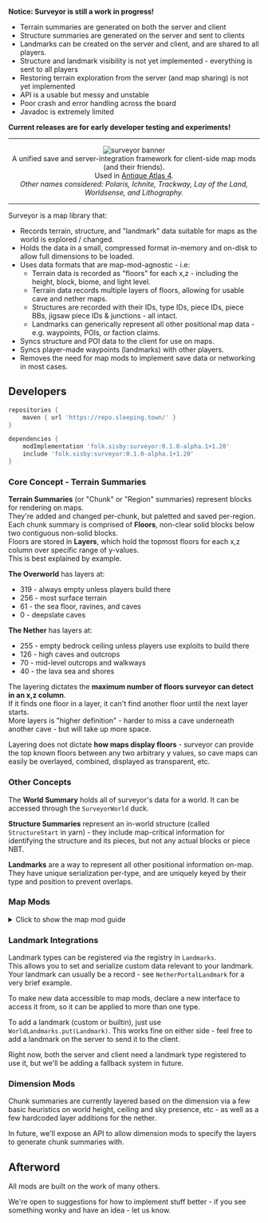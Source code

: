 <!--suppress HtmlDeprecatedTag, XmlDeprecatedElement -->

**Notice: Surveyor is still a work in progress!**

* Terrain summaries are generated on both the server and client
* Structure summaries are generated on the server and sent to clients
* Landmarks can be created on the server and client, and are shared to all players.
* Structure and landmark visibility is not yet implemented - everything is sent to all players
* Restoring terrain exploration from the server (and map sharing) is not yet implemented
* API is a usable but messy and unstable
* Poor crash and error handling across the board
* Javadoc is extremely limited

**Current releases are for early developer testing and experiments!**

---

<center>
<img alt="surveyor banner" src="https://github.com/sisby-folk/surveyor/assets/55819817/566e0dbd-19ee-4c54-a506-b5a55f24e41d"><br/>
A unified save and server-integration framework for client-side map mods (and their friends).<br/>
Used in <a href="https://modrinth.com/mod/antique-atlas-4">Antique Atlas 4</a>.<br/>
<!-- Requires <a href="https://modrinth.com/mod/connector">Connector</a> and <a href="https://modrinth.com/mod/forgified-fabric-api">FFAPI</a> on forge.<br/> -->
<i>Other names considered: Polaris, Ichnite, Trackway, Lay of the Land, Worldsense, and Lithography.</i>
</center>

---

Surveyor is a map library that:
* Records terrain, structure, and "landmark" data suitable for maps as the world is explored / changed.
* Holds the data in a small, compressed format in-memory and on-disk to allow full dimensions to be loaded.
* Uses data formats that are map-mod-agnostic - i.e:
  * Terrain data is recorded as "floors" for each x,z - including the height, block, biome, and light level.
  * Terrain data records multiple layers of floors, allowing for usable cave and nether maps.
  * Structures are recorded with their IDs, type IDs, piece IDs, piece BBs, jigsaw piece IDs & junctions - all intact.
  * Landmarks can generically represent all other positional map data - e.g. waypoints, POIs, or faction claims.
* Syncs structure and POI data to the client for use on maps.
* Syncs player-made waypoints (landmarks) with other players.
* Removes the need for map mods to implement save data or networking in most cases.

## Developers

```groovy
repositories {
    maven { url 'https://repo.sleeping.town/' }
}

dependencies {
    modImplementation 'folk.sisby:surveyor:0.1.0-alpha.1+1.20'
    include 'folk.sisby:surveyor:0.1.0-alpha.1+1.20'
}
```

### Core Concept - Terrain Summaries

**Terrain Summaries** (or "Chunk" or "Region" summaries) represent blocks for rendering on maps.<br/>
They're added and changed per-chunk, but paletted and saved per-region.<br/>
Each chunk summary is comprised of **Floors**, non-clear solid blocks below two contiguous non-solid blocks.<br/>
Floors are stored in **Layers**, which hold the topmost floors for each x,z column over specific range of y-values.<br/>
This is best explained by example.

**The Overworld** has layers at:
- 319 - always empty unless players build there
- 256 - most surface terrain
- 61 - the sea floor, ravines, and caves
- 0 - deepslate caves

**The Nether** has layers at:
* 255 - empty bedrock ceiling unless players use exploits to build there
* 126 - high caves and outcrops
* 70 - mid-level outcrops and walkways
* 40 - the lava sea and shores

The layering dictates the **maximum number of floors surveyor can detect in an x,z column**.<br/>
If it finds one floor in a layer, it can't find another floor until the next layer starts.<br/>
More layers is "higher definition" - harder to miss a cave underneath another cave - but will take up more space.

Layering does not dictate **how maps display floors** - surveyor can provide the top known floors between any two arbitrary y values, so cave maps can easily be overlayed, combined, displayed as transparent, etc.

### Other Concepts

The **World Summary** holds all of surveyor's data for a world. It can be accessed through the `SurveyorWorld` duck.

**Structure Summaries** represent an in-world structure (called `StructureStart` in yarn) - they include map-critical information for identifying the structure and its pieces, but not any actual blocks or piece NBT. 

**Landmarks** are a way to represent all other positional information on-map. They have unique serialization per-type, and are uniquely keyed by their type and position to prevent overlaps.

### Map Mods

<details>
<summary>Click to show the map mod guide</summary>

#### Initial Setup

Tune into loading via `SurveyorEvents.Register.clientWorldLoad` - this will trigger as soon as the client world has access to surveyor data. Keep in mind that the **client player may not exist yet**.

You can call `WorldSummary.terrain().keySet()` to get all summarized chunk positions - feel free to add these to a queue or deque to render later.

#### Terrain Rendering

To process a chunk, first get the summary using `WorldTerrainSummary.get(ChunkPos)`.<br/>
Remember you can always get the world summary from using `SurveyorWorld` if you're processing on world tick.<br/>
Then, crunch the result into floors using `ChunkSummary.toSingleLayer()` which outputs usable int arrays:
* **depths[256]** - The distance of the floor below your specified world height. so y = worldHeight - depth.
  * Will be **-1** when no floor exists on the layer - either because there's no solid blocks, or no walkspace.
  * When the depth is **-1**, all other array values at that index are meaningless and may be invalid.
* **blocks[256]** - The floor block. Indexed per-region via `WorldTerrainSummary.getBlockPalette(ChunkPos)`.
* **biomes[256]** - The floor biome. Indexed per-region via `WorldTerrainSummary.getBiomePalette(ChunkPos)`.
* **lightLevels[256]** - The block light level directly above the floor (i.e the block light for its top face). 0-15.
* **waterDepths[256]** - How deep the contiguous water above the floor is.
  * All other liquid surfaces are considered floors, but water is special-cased.
  * The sea floor (e.g. sand) is recorded, and this depth value indicates the water surface instead.
  * This allows maps to show water depth shading, but also hide water completely if desired.

For all these arrays, the index is (x * 16 + z), where x and z are relative to the chunk.

Using this data, render usable data for your map (pixel buffers, images, etc) and store them per-world.<br/>
You may be rendering hundreds of thousands of chunks here - this is the hot loop, that's why it's all ugly int arrays.

#### Structure Rendering

Structures can be retrieved using `WorldStructureSummary.values()` - these come in a `StructureSummary` format, which clearly defines identifiers for structures and pieces, along with piece bounding boxes, but no further data.

These can be used to create automatic waypoints for structures, draw abstract versions of them to the map by ID, etc.

#### Landmark Rendering & Management

Landmarks can be retrieved using `WorldLandmarks.getAll(LandmarkType)`, `WorldLandmarks.getAll(Class<?>)`, or `WorldLandmarks.keySet()` and `WorldLandmarks.get(LandmarkType, BlockPos)`.

Landmarks can be most simply represented as a point on the map. They may include a dye color (for vanilla banner style rendering) as well as some name text for labels or tooltips.

Landmarks can also include a texture identifier, which may or may not exist on your client, depending on how it was made.

To add a custom waypoint landmark, just construct a `SimplePointLandmark` owned by the client player, and add it using `WorldLandmarks.put(Landmark)`. This will save to disk and send a copy to the server.

#### Live Updates

You should also tune into the `ChunkAdded`, `StructureAdded`, `LandmarkAdded`, and `LandmarkRemoved` events, which will fire whenever the world summary changes. Ensure that your handler for `ChunkAdded` is non-blocking (reuse the queue).

#### Examples

An implementation of a surveyor map mod (with advanced terrain rendering) can be found in [Antique Atlas](https://github.com/sisby-folk/antique-atlas/blob/1.20/src/main/java/folk/sisby/antique_atlas/WorldTiles.java).

A minecraftless vanilla-map-like implementation that reads surveyor's NBT save files directly is [SurveyorSurveyor](https://github.com/HestiMae/surveyor-surveyor/blob/main/src/main/java/garden/hestia/surveyor_surveyor/SurveyorSurveyor.java).

</details>

### Landmark Integrations

Landmark types can be registered via the registry in `Landmarks`.<br/>
This allows you to set and serialize custom data relevant to your landmark.<br/>
Your landmark can usually be a record - see `NetherPortalLandmark` for a very brief example.

To make new data accessible to map mods, declare a new interface to access it from, so it can be applied to more than one type.

To add a landmark (custom or builtin), just use `WorldLandmarks.put(Landmark)`. This works fine on either side - feel free to add a landmark on the server to send it to the client.

Right now, both the server and client need a landmark type registered to use it, but we'll be adding a fallback system in future.

### Dimension Mods

Chunk summaries are currently layered based on the dimension via a few basic heuristics on world height, ceiling and sky presence, etc - as well as a few hardcoded layer additions for the nether.

In future, we'll expose an API to allow dimension mods to specify the layers to generate chunk summaries with.

## Afterword

All mods are built on the work of many others.

We're open to suggestions for how to implement stuff better - if you see something wonky and have an idea - let us know.
